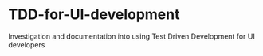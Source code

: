 TDD-for-UI-development
======================

Investigation and documentation into using Test Driven Development for UI developers
